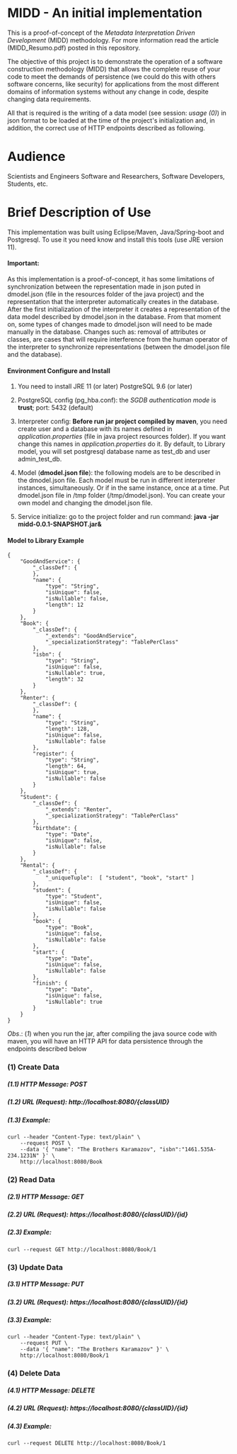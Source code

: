 # MIDD - An initial implementation
This is a proof-of-concept of the *Metadata Interpretation Driven Development* (MIDD) methodology. For more information read the article (MIDD_Resumo.pdf) posted in this repository.

The objective of this project is to demonstrate the operation of a software construction methodology (MIDD) that allows the complete reuse of your code to meet the demands of persistence (we could do this with others software concerns, like security) for applications from the most different domains of information systems without any change in code, despite changing data requirements. 

All that is required is the writing of a data model (see session: _usage (0)_) in json format to be loaded at the time of the project's initialization and, in addition, the correct use of HTTP endpoints described as following.

# Audience
Scientists and Engineers Software and Researchers, Software Developers, Students, etc.

# Brief Description of Use

This implementation was built using Eclipse/Maven, Java/Spring-boot and Postgresql. To use it you need know and install this tools (use JRE version 11). 

#### Important:
As this implementation is a proof-of-concept, it has some limitations of synchronization between the representation made in json puted in dmodel.json (file in the resources folder of the java project) and the representation that the interpreter automatically creates in the database. After the first initialization of the interpreter it creates a representation of the data model described by dmodel.json in the database. From that moment on, some types of changes made to dmodel.json will need to be made manually in the database. Changes such as: removal of attributes or classes, are cases that will require interference from the human operator of the interpreter to synchronize representations (between the dmodel.json file and the database). 

#### Environment Configure and Install

1. You need to install JRE 11 (or later) PostgreSQL 9.6 (or later) 

2. PostgreSQL config (pg_hba.conf):  the _SGDB authentication mode_ is __trust__; port: 5432 (default) 

3. Interpreter config: **Before run jar project compiled by maven**, you need create user and a database with its names defined in _application.properties_ (file in java project resources folder). If you want change this names in _application.properties_ do it. By default, to Library model, you will set postgresql database name as test\_db and user admin\_test\_db.

4. Model (**dmodel.json file**): the following models are to be described in the dmodel.json file. Each model must be run in different interpreter instances, simultaneously. Or if in the same instance, once at a time. Put dmodel.json file in /tmp folder (/tmp/dmodel.json). You can create your own model and changing the dmodel.json file.

5. Service initialize: go to the project folder and run  command: **java -jar midd-0.0.1-SNAPSHOT.jar&**

#### Model to Library Example 

```
{
    "GoodAndService": {
        "_classDef": {
        },
        "name": {
            "type": "String",
            "isUnique": false,
            "isNullable": false,
            "length": 12
        }
    },
    "Book": {
        "_classDef": {
            "_extends": "GoodAndService",
            "_specializationStrategy": "TablePerClass"
        },
        "isbn": {
            "type": "String",
            "isUnique": false,
            "isNullable": true,
            "length": 32
        }
    },
    "Renter": {
        "_classDef": {
        },
        "name": {
            "type": "String",
            "length": 128,
            "isUnique": false,
            "isNullable": false
        },
        "register": {
            "type": "String",
            "length": 64,
            "isUnique": true,
            "isNullable": false
        }
    },
    "Student": {
        "_classDef": {
            "_extends": "Renter",
            "_specializationStrategy": "TablePerClass"
        },
        "birthdate": {
            "type": "Date",
            "isUnique": false,
            "isNullable": false
        }
    },
    "Rental": {
        "_classDef": {
            "_uniqueTuple":  [ "student", "book", "start" ]
        },
        "student": {
            "type": "Student",
            "isUnique": false,
            "isNullable": false
        },
        "book": {
            "type": "Book",
            "isUnique": false,
            "isNullable": false
        },
        "start": {
            "type": "Date",
            "isUnique": false,
            "isNullable": false
        },
        "finish": {
            "type": "Date",
            "isUnique": false,
            "isNullable": true
        }
    }
}
```

*Obs*.: (_1_) when you run the jar, after compiling the java source code with maven, you will have an HTTP API for data persistence through the endpoints described below

### (1) Create Data
##### (1.1) HTTP Message: POST
##### (1.2) URL (Request): http://localhost:8080/{classUID}
##### (1.3) Example: 
```
curl --header "Content-Type: text/plain" \
	--request POST \
	--data '{ "name": "The Brothers Karamazov", "isbn":"1461.535A-234.1231N" }' \
	http://localhost:8080/Book
```

### (2) Read Data
##### (2.1) HTTP Message: GET
##### (2.2) URL (Request): https://localhost:8080/{classUID}/{id}
##### (2.3) Example:
```
curl --request GET http://localhost:8080/Book/1
```

### (3) Update Data
##### (3.1) HTTP Message: PUT
##### (3.2) URL (Request): https://localhost:8080/{classUID}/{id}
##### (3.3) Example: 
```
curl --header "Content-Type: text/plain" \
	--request PUT \
	--data '{ "name": "The Brothers Karamazov" }' \
	http://localhost:8080/Book/1
```

### (4) Delete Data
##### (4.1) HTTP Message: DELETE
##### (4.2) URL (Request): https://localhost:8080/{classUID}/{id}
##### (4.3) Example: 
```
curl --request DELETE http://localhost:8080/Book/1
```

